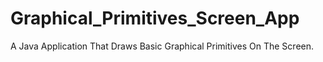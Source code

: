 # Graphical_Primitives_Screen_App

A Java Application That Draws Basic Graphical Primitives On The Screen.
